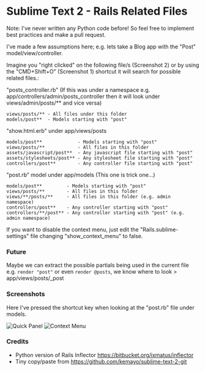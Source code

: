 # Sublime Text 2 - Rails Related Files

Note: I've never written any Python code before! So feel free to implement best practices and make a pull request.

I've made a few assumptions here; e.g. lets take a Blog app with the "Post" model/view/controller.

Imagine you "right clicked" on the following file/s (Screenshot 2) or by using the "CMD+Shift+O" (Screenshot 1) shortcut it will search for possible related files.:

  "posts_controller.rb" (If this was under a namespace e.g. app/controllers/admin/posts_controller then it will look under views/admin/posts/** and vice versa)

    views/posts/** - All files under this folder
    models/post**  - Models starting with "post"

  "show.html.erb" under app/views/posts

    models/post**             - Models starting with "post"
    views/posts/**            - All files in this folder
    assets/javascript/post**  - Any javascript file starting with "post"
    assets/stylesheets/post** - Any stylesheet file starting with "post"
    controllers/post**        - Any controller file starting with "post"

  "post.rb" model under app/models (This one is trick one...)

    models/post**         - Models starting with "post"
    views/posts/**        - All files in this folder
    views/**/posts/**     - All files in this folder (e.g. admin namespace)
    controllers/post**    - Any controller starting with "post"
    controllers/**/post** - Any controller starting with "post" (e.g. admin namespace)

If you want to disable the context menu, just edit the "Rails.sublime-settings" file changing "show_context_menu" to false.

### Future

Maybe we can extract the possible partials being used in the current file e.g. `render "post"` or even `render @posts`, we know where to look > app/views/posts/_post

### Screenshots

Here I've pressed the shortcut key when looking at the "post.rb" file under models.

![Quick Panel](https://github.com/luqman/SublimeText2RailsRelatedFiles/raw/master/screenshots/quick-panel.png)
![Context Menu](https://github.com/luqman/SublimeText2RailsRelatedFiles/raw/master/screenshots/context-menu.png)

### Credits

  - Python version of Rails Inflector https://bitbucket.org/ixmatus/inflector
  - Tiny copy/paste from https://github.com/kemayo/sublime-text-2-git